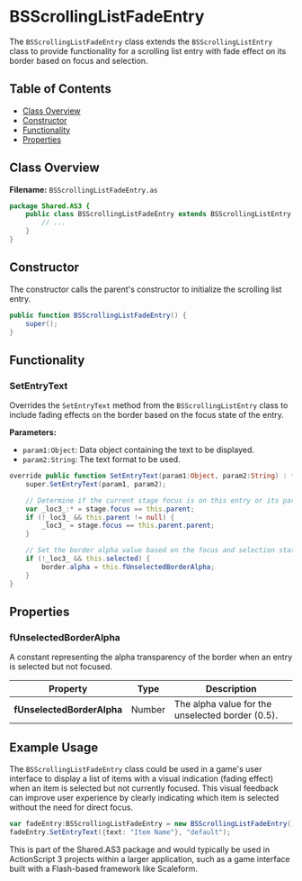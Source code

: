 # BSScrollingListFadeEntry
The `BSScrollingListFadeEntry` class extends the `BSScrollingListEntry` class to provide functionality for a scrolling list entry with fade effect on its border based on focus and selection.

## Table of Contents
- [Class Overview](#class-overview)
- [Constructor](#constructor)
- [Functionality](#functionality)
- [Properties](#properties)

## Class Overview

**Filename:** `BSScrollingListFadeEntry.as`

```actionscript
package Shared.AS3 {
    public class BSScrollingListFadeEntry extends BSScrollingListEntry {
        // ...
    }
}
```

## Constructor

The constructor calls the parent's constructor to initialize the scrolling list entry.

```actionscript
public function BSScrollingListFadeEntry() {
    super();
}
```

## Functionality

### SetEntryText

Overrides the `SetEntryText` method from the `BSScrollingListEntry` class to include fading effects on the border based on the focus state of the entry.

**Parameters:**
- `param1:Object`: Data object containing the text to be displayed.
- `param2:String`: The text format to be used.

```actionscript
override public function SetEntryText(param1:Object, param2:String) : * {
    super.SetEntryText(param1, param2);

    // Determine if the current stage focus is on this entry or its parent.
    var _loc3_:* = stage.focus == this.parent;
    if (!_loc3_ && this.parent != null) {
        _loc3_ = stage.focus == this.parent.parent;
    }

    // Set the border alpha value based on the focus and selection state.
    if (!_loc3_ && this.selected) {
        border.alpha = this.fUnselectedBorderAlpha;
    }
}
```

## Properties

### fUnselectedBorderAlpha

A constant representing the alpha transparency of the border when an entry is selected but not focused.

| Property                 | Type    | Description                                      |
|--------------------------|---------|--------------------------------------------------|
| **fUnselectedBorderAlpha** | Number | The alpha value for the unselected border (0.5). |

## Example Usage

The `BSScrollingListFadeEntry` class could be used in a game's user interface to display a list of items with a visual indication (fading effect) when an item is selected but not currently focused. This visual feedback can improve user experience by clearly indicating which item is selected without the need for direct focus.

```actionscript
var fadeEntry:BSScrollingListFadeEntry = new BSScrollingListFadeEntry();
fadeEntry.SetEntryText({text: "Item Name"}, "default");
```

This is part of the Shared.AS3 package and would typically be used in ActionScript 3 projects within a larger application, such as a game interface built with a Flash-based framework like Scaleform.
